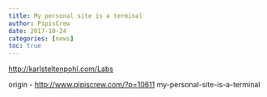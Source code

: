 ```yaml
---
title: My personal site is a terminal
author: PipisCrew
date: 2017-10-24
categories: [news]
toc: true
---
```


http://karlsteltenpohl.com/Labs

origin - http://www.pipiscrew.com/?p=10611 my-personal-site-is-a-terminal